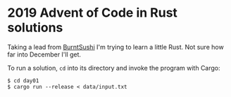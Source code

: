 2019 Advent of Code in Rust solutions
=====================================

Taking a lead from [BurntSushi](https://github.com/BurntSushi) I'm trying to learn a little Rust. Not sure how far into December I'll get.

To run a solution, `cd` into its directory and invoke the program with Cargo:

```
$ cd day01
$ cargo run --release < data/input.txt
```
